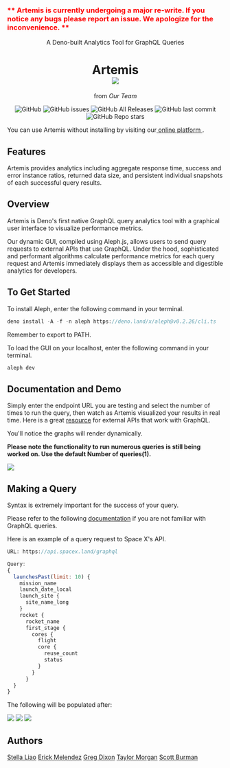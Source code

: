 <h3 style="color:red"}> ** Artemis is currently undergoing a major re-write. If you notice any bugs please report an issue. We apologize for the inconvenience. ** </h3>

<div align="center">A Deno-built Analytics Tool for GraphQL Queries</div>

<div align="center">

<h1 align="center">
	<a>Artemis</a>
	    <div><img src="./public/artemis-logo.svg" /></div>
</h1>

<p align="center">from <em align="center">Our Team</em></p>

</div>

<p align="center">
  <img alt="GitHub" src="https://img.shields.io/github/license/oslabs-beta/projectArtemis?color=blue">
  <img alt="GitHub issues" src="https://img.shields.io/github/issues-raw/oslabs-beta/projectArtemis?color=green">
  <img alt="GitHub All Releases" src="https://img.shields.io/github/downloads/oslabs-beta/projectArtemis/total?color=yellow">
  <img alt="GitHub last commit" src="https://img.shields.io/github/last-commit/oslabs-beta/projectArtemis?color=orange">
  <img alt="GitHub Repo stars" src="https://img.shields.io/github/stars/oslabs-beta/projectArtemis?style=social">
</p>

You can use Artemis without installing by visiting our<a href src="https://project-artemis-v1.vercel.app"> online platform </a>.


## Features

Artemis provides analytics including aggregate response time, success and error instance ratios, returned data size, and persistent individual snapshots of each successful query results.

## Overview

Artemis is Deno's first native GraphQL query analytics tool with a graphical user interface to visualize performance metrics.

Our dynamic GUI, compiled using Aleph.js, allows users to send query requests to external APIs that use GraphQL. Under the hood, sophisticated and performant algorithms calculate performance metrics for each query request and Artemis immediately displays them as accessible and digestible analytics for developers.

## To Get Started

To install Aleph, enter the following command in your terminal.

```javascript
deno install -A -f -n aleph https://deno.land/x/aleph@v0.2.26/cli.ts
```

Remember to export to PATH.

To load the GUI on your localhost, enter the following command in your terminal.
```javascript
aleph dev
```

## Documentation and Demo

Simply enter the endpoint URL you are testing and select the number of times to run the query, then watch as Artemis visualized your results in real time. Here is a great <a href src="https://github.com/APIs-guru/graphql-apis"> resource</a> for external APIs that work with GraphQL.

You'll notice the graphs will render dynamically.

**Please note the functionality to run numerous queries is still being worked on. Use the default Number of queries(1).**

<div><img src="./public/query-example.gif" /></div>

## Making a Query

Syntax is extremely important for the success of your query.

Please refer to the following <a href src="https://graphql.org/">documentation</a> if you are not familiar with GraphQL queries.

Here is an example of a query request to Space X's API.

```javascript
URL: https://api.spacex.land/graphql

Query:
{
  launchesPast(limit: 10) {
    mission_name
    launch_date_local
    launch_site {
      site_name_long
    }
    rocket {
      rocket_name
      first_stage {
        cores {
          flight
          core {
            reuse_count
            status
          }
        }
      }
  }
}
```
The following will be populated after:

<div>
<img src="./public/responseTime-example.png" />
<img src="./public/dataSize-example.png" />
<img src="./public/queryInfo-example.png" />

</div>


## Authors

[Stella Liao](https://github.com/Stellaliao01)
[Erick Melendez](https://github.com/mlndz-la)
[Greg Dixon](https://github.com/greg-dixon)
[Taylor Morgan](https://github.com/TaylorMorgan7)
[Scott Burman](https://github.com/Scottburs)
